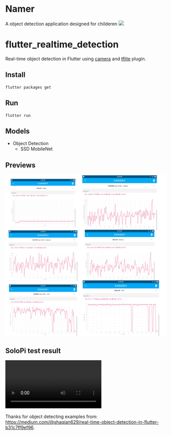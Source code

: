 # Namer

A object detection application designed for childeren
![](first.jpg) 

# flutter_realtime_detection

Real-time object detection in Flutter using [camera](https://pub.dartlang.org/packages/camera) and [tflite](https://pub.dartlang.org/packages/tflite) plugin. 

## Install 

```
flutter packages get
```

## Run

```
flutter run
```

## Models

- Object Detection
  - SSD MobileNet

## Previews

![](solopi.jpg) 

## SoloPi test result

![](preview.MP4) 

Thanks for object detecting examples from:
https://medium.com/@shaqian629/real-time-object-detection-in-flutter-b31c7ff9ef96.

